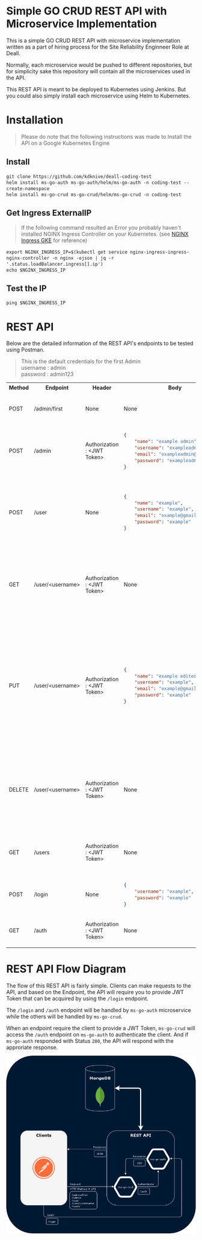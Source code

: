 # Simple GO CRUD REST API with Microservice Implementation

This is a simple GO CRUD REST API with microservice implementation written as a part of hiring process for the Site Reliability Enginneer Role at Deall.

Normally, each microservice would be pushed to different repositories, but for simplicity sake this repository will contain all the microservices used in the API.

This REST API is meant to be deployed to Kubernetes using Jenkins. But you could also simply install each microservice using Helm to Kubernetes.

# Installation
> Please do note that the following instructions was made to Install the API on a Google Kubernetes Engine
## Install

    git clone https://github.com/kdknive/deall-coding-test
    helm install ms-go-auth ms-go-auth/helm/ms-go-auth -n coding-test --create-namespace
    helm install ms-go-crud ms-go-crud/helm/ms-go-crud -n coding-test 
    
## Get Ingress ExternalIP
> If the following command resulted an Error you probably haven't installed NGINX Ingress Controller on your Kubernetes. (see [NGINX Ingress GKE](https://pages.github.com/) for reference)

    export NGINX_INGRESS_IP=$(kubectl get service nginx-ingress-ingress-nginx-controller -n nginx -ojson | jq -r '.status.loadBalancer.ingress[].ip')
    echo $NGINX_INGRESS_IP

## Test the IP

    ping $NGINX_INGRESS_IP

# REST API

Below are the detailed information of the REST API's endpoints to be tested using Postman.

> This is the default credentials for the first Admin <br> username : admin <br> password : admin123

<table>
<tr>
<th> Method </th> <th> Endpoint </th> <th> Header </th> <th> Body </th> <th> Description </th>
</tr>
<tr>
<td> POST </td>
<td> /admin/first </td>
<td> None </td>
<td> None </td>
<td> Can only be used once to create the first Admin </td>
</tr>
<tr>
<td> POST </td>
<td> /admin </td>
<td> Authorization : &lt;JWT Token&gt;</td>
<td>
    
```json
{
    "name": "example admin",
    "username": "exampleadmin",
    "email": "exampleadmin@gmail.com",
    "password": "exampleadmin"
}
```

</td>
<td> Create Admin <br> Requires Admin's JWT Token </td>
</tr>
<tr>
<td> POST </td>
<td> /user </td>
<td> None </td>
<td>
    
```json
{
    "name": "example",
    "username": "example",
    "email": "example@gmail.com",
    "password": "example"
}
```

</td>
<td> Create User <br> Can be done without any Token <br> Can't use the same username and email as other users</td>
</tr>
<tr>
<td> GET </td>
<td> /user/&lt;username&gt; </td>
<td> Authorization : &lt;JWT Token&gt;</td>
<td> None </td>
<td> Get user data <br> Admin's JWT Token can get any user data <br> User's JWT Token can only get their own data </td>
</tr>
<tr>
<td> PUT </td>
<td> /user/&lt;username&gt; </td>
<td> Authorization : &lt;JWT Token&gt;</td>
<td>
    
```json
{
    "name": "example edited",
    "username": "example",
    "email": "example@gmail.com",
    "password": "example"
}
```

</td>
<td> Update user data <br> Admin's JWT Token can update any user data <br> User's JWT Token can only update their own data <br> Can't update if the username and email is the same as other users </td>
</tr>
<tr>
<td> DELETE </td>
<td> /user/&lt;username&gt; </td>
<td> Authorization : &lt;JWT Token&gt;</td>
<td> None </td>
<td> Delete user data <br> Admin's JWT Token can delete any user data <br> User's JWT Token can only delete their own data </td>
</tr>
<tr>
<td> GET </td>
<td> /users </td>
<td> Authorization : &lt;JWT Token&gt;</td>
<td> None </td>
<td> Get all user data <br> Only Admin's JWT Token can get all user data </td>
</tr>
<tr>
<td> POST </td>
<td> /login </td>
<td> None </td>
<td>
    
```json
{
    "username": "example",
    "password": "example"
}
```

</td>
<td> Admin/User Login <br> Login to get JWT Token </td>
</tr>
<tr>
<td> GET </td>
<td> /auth </td>
<td> Authorization : &lt;JWT Token&gt;</td>
<td> None </td>
<td> Validate Token <br> Check the validity of JWT Token </td>
</tr>
</table>

# REST API Flow Diagram

The flow of this REST API is fairly simple. Clients can make requests to the API, and based on the Endpoint, the API will require you to provide JWT Token that can be acquired by using the `/login` endpoint.

The `/login` and `/auth` endpoint will be handled by `ms-go-auth` microservice while the others will be handled by `ms-go-crud`.

When an endpoint require the client to provide a JWT Token, `ms-go-crud` will access the `/auth` endpoint on `ms-go-auth` to authenticate the client. And if `ms-go-auth` responded with Status `200`, the API will respond with the approriate response.

![REST API Flow Diagram](/rest-api-flow.png)